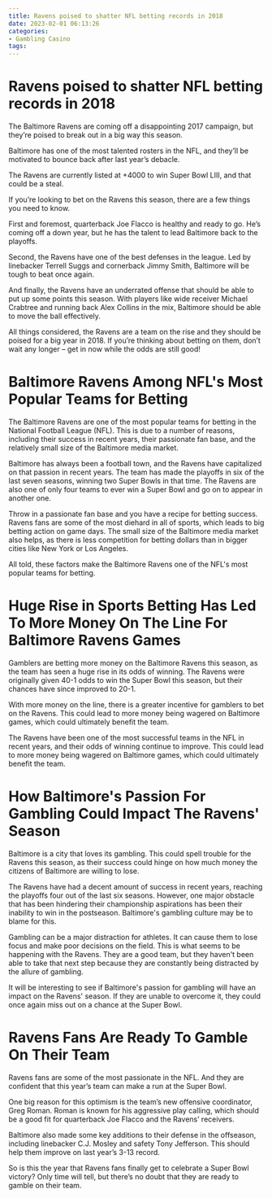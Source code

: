 ```yaml
---
title: Ravens poised to shatter NFL betting records in 2018
date: 2023-02-01 06:13:26
categories:
- Gambling Casino
tags:
---
```



#  Ravens poised to shatter NFL betting records in 2018

The Baltimore Ravens are coming off a disappointing 2017 campaign, but they’re poised to break out in a big way this season.

Baltimore has one of the most talented rosters in the NFL, and they’ll be motivated to bounce back after last year’s debacle.

The Ravens are currently listed at +4000 to win Super Bowl LIII, and that could be a steal.

If you’re looking to bet on the Ravens this season, there are a few things you need to know.

First and foremost, quarterback Joe Flacco is healthy and ready to go. He’s coming off a down year, but he has the talent to lead Baltimore back to the playoffs.

Second, the Ravens have one of the best defenses in the league. Led by linebacker Terrell Suggs and cornerback Jimmy Smith, Baltimore will be tough to beat once again.

And finally, the Ravens have an underrated offense that should be able to put up some points this season. With players like wide receiver Michael Crabtree and running back Alex Collins in the mix, Baltimore should be able to move the ball effectively.

All things considered, the Ravens are a team on the rise and they should be poised for a big year in 2018. If you’re thinking about betting on them, don’t wait any longer – get in now while the odds are still good!

#  Baltimore Ravens Among NFL's Most Popular Teams for Betting 

The Baltimore Ravens are one of the most popular teams for betting in the National Football League (NFL). This is due to a number of reasons, including their success in recent years, their passionate fan base, and the relatively small size of the Baltimore media market.

Baltimore has always been a football town, and the Ravens have capitalized on that passion in recent years. The team has made the playoffs in six of the last seven seasons, winning two Super Bowls in that time. The Ravens are also one of only four teams to ever win a Super Bowl and go on to appear in another one.

Throw in a passionate fan base and you have a recipe for betting success. Ravens fans are some of the most diehard in all of sports, which leads to big betting action on game days. The small size of the Baltimore media market also helps, as there is less competition for betting dollars than in bigger cities like New York or Los Angeles.

All told, these factors make the Baltimore Ravens one of the NFL's most popular teams for betting.

#  Huge Rise in Sports Betting Has Led To More Money On The Line For Baltimore Ravens Games 

Gamblers are betting more money on the Baltimore Ravens this season, as the team has seen a huge rise in its odds of winning. The Ravens were originally given 40-1 odds to win the Super Bowl this season, but their chances have since improved to 20-1. 

With more money on the line, there is a greater incentive for gamblers to bet on the Ravens. This could lead to more money being wagered on Baltimore games, which could ultimately benefit the team.

The Ravens have been one of the most successful teams in the NFL in recent years, and their odds of winning continue to improve. This could lead to more money being wagered on Baltimore games, which could ultimately benefit the team.

#  How Baltimore's Passion For Gambling Could Impact The Ravens' Season 

Baltimore is a city that loves its gambling. This could spell trouble for the Ravens this season, as their success could hinge on how much money the citizens of Baltimore are willing to lose.

The Ravens have had a decent amount of success in recent years, reaching the playoffs four out of the last six seasons. However, one major obstacle that has been hindering their championship aspirations has been their inability to win in the postseason. Baltimore's gambling culture may be to blame for this.

Gambling can be a major distraction for athletes. It can cause them to lose focus and make poor decisions on the field. This is what seems to be happening with the Ravens. They are a good team, but they haven't been able to take that next step because they are constantly being distracted by the allure of gambling.

It will be interesting to see if Baltimore's passion for gambling will have an impact on the Ravens' season. If they are unable to overcome it, they could once again miss out on a chance at the Super Bowl.

#  Ravens Fans Are Ready To Gamble On Their Team

Ravens fans are some of the most passionate in the NFL. And they are confident that this year’s team can make a run at the Super Bowl.

One big reason for this optimism is the team’s new offensive coordinator, Greg Roman. Roman is known for his aggressive play calling, which should be a good fit for quarterback Joe Flacco and the Ravens’ receivers.

Baltimore also made some key additions to their defense in the offseason, including linebacker C.J. Mosley and safety Tony Jefferson. This should help them improve on last year’s 3-13 record.

So is this the year that Ravens fans finally get to celebrate a Super Bowl victory? Only time will tell, but there’s no doubt that they are ready to gamble on their team.